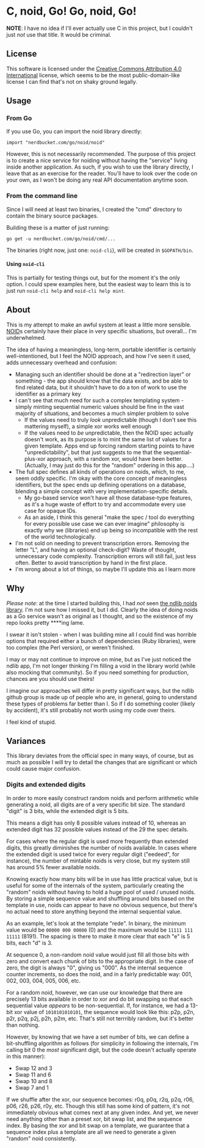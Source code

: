C, noid, Go!  Go, noid, Go!
=====

**NOTE**: I have no idea if I'll ever actually use C in this project, but I
couldn't just *not* use that title.  It would be criminal.

License
-----

This software is licensed under the [Creative Commons Attribution 4.0 International](./LICENSE.txt)
license, which seems to be the most public-domain-like license I can find
that's not on shaky ground legally.

Usage
-----

### From Go

If you use Go, you can import the noid library directly:

    import "nerdbucket.com/go/noid/noid"

However, this is not necessarily recommended.  The purpose of this project is
to create a nice service for noiding without having the "service" living inside
another application.  As such, if you wish to use the library directly, I leave
that as an exercise for the reader.  You'll have to look over the code on your
own, as I won't be doing any real API documentation anytime soon.

### From the command line

Since I will need at least two binaries, I created the "cmd" directory to
contain the binary source packages.

Building these is a matter of just running:

    go get -u nerdbucket.com/go/noid/cmd/...

The binaries (right now, just one: `noid-cli`), will be created in
`$GOPATH/bin`.

#### Using `noid-cli`

This is partially for testing things out, but for the moment it's the only
option.  I could spew examples here, but the easiest way to learn this is to
just run `noid-cli help` and `noid-cli help mint`.

About
-----

This is my attempt to make an awful system at least a little more sensible.
[NOID](https://wiki.ucop.edu/display/Curation/NOID)s certainly have their place
in very specific situations, but overall...  I'm underwhelmed.

The idea of having a meaningless, long-term, portable identifier is certainly
well-intentioned, but I feel the NOID approach, and how I've seen it used, adds
unnecessary overhead and confusion:

- Managing such an identifier should be done at a "redirection layer" or
  something - the app should know that the data exists, and be able to find
  related data, but it shouldn't have to do a ton of work to use the identifier
  as a primary key
- I can't see that much need for such a complex templating system - simply
  minting sequential numeric values should be fine in the vast majority of
  situations, and becomes a much simpler problem to solve
  - If the values need to truly *look* unpredictable (though I don't see this
    mattering myself), a simple xor works well enough
  - If the values need to *be* unpredictable, then the NOID spec actually
    doesn't work, as its purpose is to mint the same list of values for a given
    template.  Apps end up forcing random starting points to have
    "unpredictability", but that just suggests to me that the
    sequential-plus-xor approach, with a random xor, would have been better.
    (Actually, I may just do this for the "random" ordering in this app....)
- The full spec defines all kinds of operations on noids, which, to me, seem
  oddly specific.  I'm okay with the core concept of meaningless identifiers,
  but the spec ends up defining operations on a database, blending a simple
  concept with very implementation-specific details.
  - My go-based service won't have all those database-type features, as it's a
    huge waste of effort to try and accommodate every use case for opaque IDs.
  - As an aside, I think this general "make the spec / tool do everything for
    every possible use case we can ever imagine" philosophy is exactly why we
    (libraries) end up being so incompatible with the rest of the world
    technologically.
- I'm not sold on needing to prevent transcription errors.  Removing the letter
  "L", and having an optional check-digit?  Waste of thought, unnecessary code
  complexity.  Transcription errors will still fail, just less often.  Better
  to avoid transcription by hand in the first place.
- I'm wrong about a lot of things, so maybe I'll update this as I learn more

Why
-----

*Please note*: at the time I started building this, I had *not* seen [the ndlib
noids library](https://github.com/ndlib/noids).  I'm not sure how I missed it,
but I did.  Clearly the idea of doing noids as a Go service wasn't as original
as I thought, and so the existence of my repo looks pretty ****ing lame.

I swear it isn't stolen - when I was building mine all I could find was
horrible options that required either a bunch of dependencies (Ruby libraries),
were too complex (the Perl version), or weren't finished.

I may or may not continue to improve on mine, but as I've just noticed the
ndlib app, I'm not longer thinking I'm filling a void in the library world
(while also mocking that community).  So if you need something for production,
chances are you should use theirs!

I imagine our approaches will differ in pretty significant ways, but the ndlib
github group is made up of people who are, in general, going to understand
these types of problems far better than I.  So if I do something cooler (likely
by accident), it's still probably not worth using my code over theirs.

I feel kind of stupid.

Variances
-----

This library deviates from the official spec in many ways, of course, but as
much as possible I will try to detail the changes that are significant or which
could cause major confusion.

### Digits and extended digits

In order to more easily construct random noids and perform arithmetic while
generating a noid, all digits are of a very specific bit size.  The standard
"digit" is 3 bits, while the extended digit is 5 bits.

This means a digit has only 8 possible values instead of 10, whereas an
extended digit has 32 possible values instead of the 29 the spec details.

For cases where the regular digit is used more frequently than extended digits,
this greatly diminishes the number of noids available.  In cases where the
extended digit is used twice for every regular digit ("eedeed", for instance),
the number of mintable noids is very close, but my system still has around 5%
fewer available noids.

Knowing exactly how many bits will be in use has little practical value, but is
useful for some of the internals of the system, particularly creating the
"random" noids without having to hold a huge pool of used / unused noids.  By
storing a simple sequence value and shuffling around bits based on the template
in use, noids can appear to have no obvious sequence, but there's no actual
need to store anything beyond the internal sequential value.

As an example, let's look at the template "rede".  In binary, the minimum value
would be `00000 000 00000` (0) and the maximum would be `11111 111 11111`
(8191).  The spacing is there to make it more clear that each "e" is 5 bits,
each "d" is 3.

At sequence 0, a non-random noid value would just fill all those bits with zero
and convert each chunk of bits to the appropriate digit.  In the case of zero,
the digit is always "0", giving us "000".  As the internal sequence counter
increments, so does the noid, and in a fairly predictable way: 001, 002, 003,
004, 005, 006, etc.

For a random noid, however, we can use our knowledge that there are precisely
13 bits available in order to xor and do bit swapping so that each sequential
value *appears* to be non-sequential.  If, for instance, we had a 13-bit xor
value of `1010101010101`, the sequence would look like this: p2p, p2n, p2r,
p2q, p2j, p2h, p2m, etc.  That's still not terrribly random, but it's better
than nothing.

However, by knowing that we have a set number of bits, we can define a
bit-shuffling algorithm as follows (for simplicity in following the internals,
I'm calling bit 0 the *most* significant digit, but the code doesn't actually
operate in this manner):

- Swap 12 and 3
- Swap 11 and 6
- Swap 10 and 8
- Swap 7 and 1

If we shuffle after the xor, our sequence becomes: r0q, p0q, r2q, p2q, r06,
p06, r26, p26, r0y, etc.  Though this still has some kind of pattern, it's not
immediately obvious what comes next at any given index.  And yet, we never need
anything other than a preset xor, bit swap list, and the sequence index.  By
basing the xor and bit swap on a template, we guarantee that a sequence index
plus a template are all we need to generate a given "random" noid consistently.
